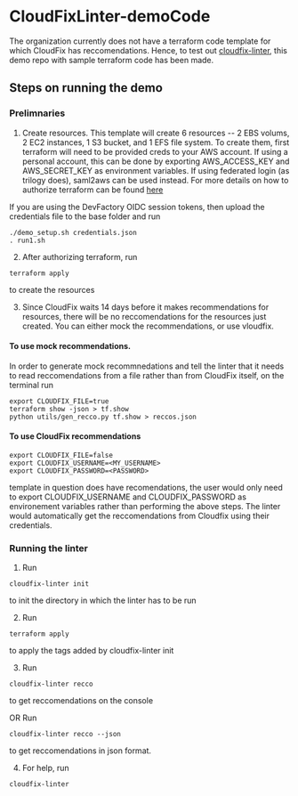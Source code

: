 # CloudFixLinter-demoCode

The organization currently does not have a terraform code template for which CloudFix has reccomendations. Hence, to test out [cloudfix-linter](https://github.com/trilogy-group/cloudfix-linter), this demo repo with sample terraform code has been made.

## Steps on running the demo

### Prelimnaries

1. Create resources. This template will create 6 resources -- 2 EBS volums, 2 EC2 instances, 1 S3 bucket, and 1 EFS file system.
To create them, first terraform will need to be provided creds to your AWS account. If using a personal account, this can be done by exporting AWS_ACCESS_KEY and AWS_SECRET_KEY as environment variables. If using federated login (as trilogy does), saml2aws can be used instead. For more details on how to authorize terraform can be found [here](https://registry.terraform.io/providers/hashicorp/aws/latest/docs)

If you are using the DevFactory OIDC session tokens, then upload the credentials file to the base folder and run

```
./demo_setup.sh credentials.json
. run1.sh
```

2. After authorizing terraform, run

```
terraform apply
```

to create the resources

3. Since CloudFix waits 14 days before it makes recommendations for resources, there will be no reccomendations for the resources just created. You can either mock the recommendations, or use vloudfix.
#### To use mock recommendations.
In order to generate mock recommnedations and tell the linter that it needs to read reccomendations from a file rather than from CloudFix itself, on the terminal run

```
export CLOUDFIX_FILE=true
terraform show -json > tf.show
python utils/gen_recco.py tf.show > reccos.json
```

#### To use CloudFix recommendations
```
export CLOUDFIX_FILE=false
export CLOUDFIX_USERNAME=<MY_USERNAME>
export CLOUDFIX_PASSWORD=<PASSWORD>
```

template in question does have recomendations, the user would only need to export CLOUDFIX_USERNAME and CLOUDFIX_PASSWORD as environement variables rather than performing the above steps. The linter would automatically get the reccomendations from Cloudfix using their credentials.


### Running the linter

1. Run 

```
cloudfix-linter init

```

to init the directory in which the linter has to be run

2. Run

```
terraform apply
```

to apply the tags added by cloudfix-linter init


3. Run

```
cloudfix-linter recco
```

to get reccomendations on the console

OR Run

```
cloudfix-linter recco --json
```

to get reccomendations in json format. 

4. For help, run

```
cloudfix-linter
```


 



